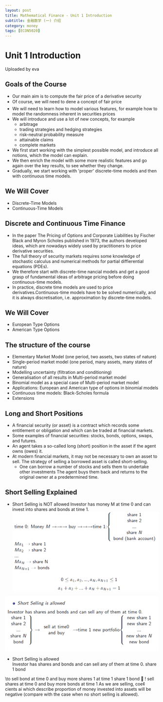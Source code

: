 ```yaml
---
layout: post
title: Mathematical Finance - Unit 1 Introduction
subtitle: 金融数学 (一) 介绍
category: money
tags: [ECON5020]
---
```


# Unit 1 Introduction

Uploaded by eva 



## Goals of the Course
- Our main aim is to compute the fair price of a derivative security
- Of course, we will need to dene a concept of fair price
- We will need to learn how to model various features, for example how to model the randomness inherent in securities prices
- We will introduce and use a lot of new concepts, for example
  - arbitrage
  - trading strategies and hedging strategies
  - risk-neutral probability measure
  - attainable claims
  - complete markets
- We first start working with the simplest possible model, and introduce all notions, which the model can explain.
- We then enrich the model with some more realistic features and go again over the key results, to see whether they change. 
- Gradually, we start working with 'proper' discrete-time models and then with continuous time models.

## We Will Cover
- Discrete-Time Models
- Continuous-Time Models

## Discrete and Continuous Time Finance
- In the paper The Pricing of Options and Corporate Liabilities by Fischer Black and Myron Scholes published in 1973, the authors developed ideas, which are nowadays widely used by practitioners to price derivative securities.
- The full theory of security markets requires some knowledge of stochastic calculus and numerical methods for partial diffierential equations (PDEs).  
- We therefore start with discrete-time nancial models and get a good grasp of fundamental ideas of arbitrage pricing before doing continuous-time models.
- In practice, discrete time models are used to price derivatives.Continuous-time models have to be solved numerically, and it is always discretisation, i.e. approximation by discrete-time models.

## We Will Cover
- European Type Options
- American Type Options  

## The structure of the course
- Elementary Market Model (one period, two assets, two states of nature)
- Single-period market model (one period, many assets, many states of nature)
- Modelling uncertainty (filtration and conditioning)
- Generalisation of all results in Multi-period market model
- Binomial model as a special case of Multi-period market model
- Applications: European and American type of options in binomial models
- Continuous time models: Black-Scholes formula
- Extensions

## Long and Short Positions
- A financial security (or asset) is a contract which records some entitlement or obligation and which can be traded at financial markets.  
- Some examples of financial securities: stocks, bonds, options, swaps, and futures.
- An agent takes a so-called long (short) position in the asset if the agent owns (owes) it.
- At modern financial markets, it may not be necessary to own an asset to sell. The strategy of selling a borrowed asset is called short-selling.
  - One can borrow a number of stocks and sells them to undertake other investments The agent buys them back and returns to the original owner at a predetermined time.

## Short Selling Explained
- Short Selling is NOT allowed
Investor has money M at time 0 and can invest into shares and bonds at
time 1.
!["FIG.1"](https://raw.githubusercontent.com/damien0x0023/damien0x0023.github.io/master/assets/images/2020/ECON5020/Intorduction/I1.png "FIG.1")  

!["FIG.2"](https://raw.githubusercontent.com/damien0x0023/damien0x0023.github.io/master/assets/images/2020/ECON5020/Intorduction/I2.png "FIG.2")  

- Short Selling is allowed  
Investor has shares and bonds and can sell any of them at time 0.
share 1
bond  

\to sell bond at time 0 and buy more shares 1 at time 1
share 1
bond

! sell shares at time 0 and buy more bonds at time 1
As we are selling, coe¢ cients ai which describe proportion of money
invested into assets will be negative (compare with the case when no short
selling is allowed).




<script type="text/javascript" id="MathJax-script" async
  src="https://cdn.jsdelivr.net/npm/mathjax@3/es5/tex-svg.js">
</script>